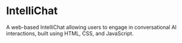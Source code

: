 # IntelliChat
A web-based IntelliChat allowing users to engage in conversational AI interactions, built using HTML, CSS, and JavaScript.
